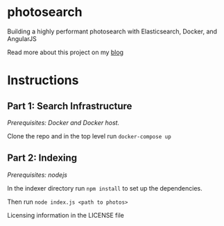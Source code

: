 # photosearch
Building a highly performant photosearch with Elasticsearch, Docker, and AngularJS

Read more about this project on my [blog](http://blog.sandeepchivukula.com)

# Instructions

## Part 1: Search Infrastructure

_Prerequisites: Docker and Docker host._

Clone the repo and in the top level run `docker-compose up`

## Part 2: Indexing

_Prerequisites: nodejs_

In the indexer directory run `npm install` to set up the dependencies.

Then run `node index.js <path to photos>`



Licensing information in the LICENSE file
